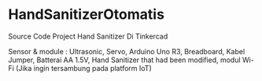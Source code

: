 # HandSanitizerOtomatis
Source Code Project Hand Sanitizer Di Tinkercad

Sensor & module : Ultrasonic, Servo, Arduino Uno R3, Breadboard, Kabel Jumper, Batterai AA 1.5V, Hand Sanitizer that had been modified, 
modul Wi-Fi (Jika ingin tersambung pada platform IoT)
